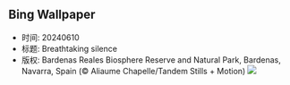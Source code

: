 ## Bing Wallpaper
- 时间: 20240610
- 标题: Breathtaking silence
- 版权: Bardenas Reales Biosphere Reserve and Natural Park, Bardenas, Navarra, Spain (© Aliaume Chapelle/Tandem Stills + Motion)
![](https://cn.bing.com/th?id=OHR.BardenasBiosphere_EN-US6936891495_UHD.jpg&rf=LaDigue_UHD.jpg&pid=hp&w=3840&h=2160&rs=1&c=4)
